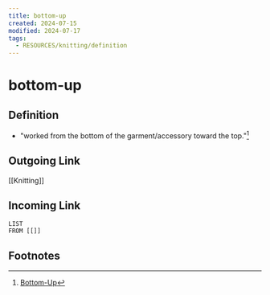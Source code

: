 ```yaml
---
title: bottom-up
created: 2024-07-15
modified: 2024-07-17
tags:
  - RESOURCES/knitting/definition
---
```

# bottom-up
## Definition
- "worked from the bottom of the garment/accessory toward the top."[^1]
## Outgoing Link
[[Knitting]]
## Incoming Link
```dataview
LIST
FROM [[]]
```
## Footnotes

[^1]: [Bottom-Up](https://www.ravelry.com/patterns/attributes/bottom-up)
